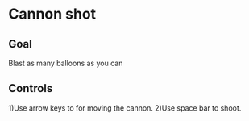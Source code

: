 # Cannon shot

## Goal

Blast as many balloons as you can

## Controls

1)Use arrow keys to for moving the cannon.
2)Use space bar to shoot.
